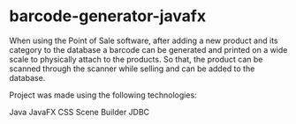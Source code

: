 # barcode-generator-javafx

When using the Point of Sale software, after adding a new product
 and its category to the database a barcode can be generated and
 printed on a wide scale to physically attach to the products. 
 So that, the product can be scanned through the scanner while 
 selling and can be added to the database.



Project was made using the following technologies:

 Java
 JavaFX
 CSS
 Scene Builder
 JDBC
